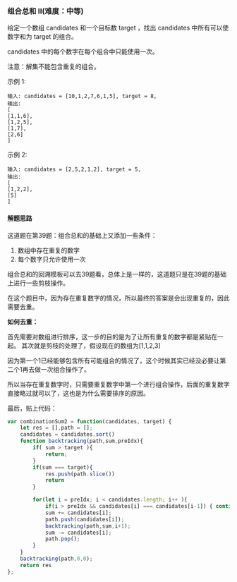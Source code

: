 ### 组合总和 II(难度：中等)

给定一个数组 candidates 和一个目标数 target ，找出 candidates 中所有可以使数字和为 target 的组合。

candidates 中的每个数字在每个组合中只能使用一次。

注意：解集不能包含重复的组合。 

示例 1:
```
输入: candidates = [10,1,2,7,6,1,5], target = 8,
输出:
[
[1,1,6],
[1,2,5],
[1,7],
[2,6]
]
```

示例 2:
```
输入: candidates = [2,5,2,1,2], target = 5,
输出:
[
[1,2,2],
[5]
]
```

#### 解题思路

这道题在第39题：组合总和的基础上又添加一些条件：
1. 数组中存在重复的数字
2. 每个数字只允许使用一次

组合总和的回溯模板可以去39题看，总体上是一样的，这道题只是在39题的基础上进行一些剪枝操作。

在这个题目中，因为存在重复数字的情况，所以最终的答案是会出现重复的，因此需要去重。

**如何去重：**

首先需要对数组进行排序，这一步的目的是为了让所有重复的数字都是紧贴在一起。
其次就是剪枝的处理了，假设现在的数组为[1,1,2,3]

因为第一个1已经能够包含所有可能组合的情况了，这个时候其实已经没必要让第二个1再去做一次组合操作了。

所以当存在重复数字时，只需要重复数字中第一个进行组合操作，后面的重复数字直接略过就可以了，这也是为什么需要排序的原因。

最后，贴上代码：
```JavaScript
var combinationSum2 = function(candidates, target) {
    let res = [],path = [];
    candidates = candidates.sort()
    function backtracking(path,sum,preIdx){
        if( sum > target ){
            return;
        }
        if(sum === target){
            res.push(path.slice())
            return
        }

        for(let i = preIdx; i < candidates.length; i++ ){
            if(i > preIdx && candidates[i] === candidates[i-1]) { continue; }
            sum += candidates[i];
            path.push(candidates[i]);
            backtracking(path,sum,i+1);
            sum -= candidates[i];
            path.pop();
        }
    }
    backtracking(path,0,0);
    return res
};
```

